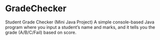 # GradeChecker
Student Grade Checker (Mini Java Project)  A simple console-based Java program where you input a student’s name and marks, and it tells you the grade (A/B/C/Fail) based on score.
